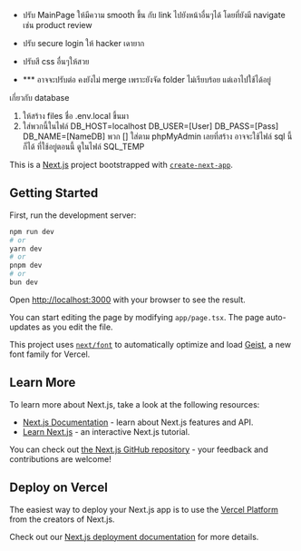 - ปรับ MainPage ให้มีความ smooth ขึ้น กับ link ไปยังหน้าอื่นๆได้ โดยที่ยังมี navigate เช่น product review
- ปรับ secure login ให้ hacker เดายาก
- ปรับสี css อื่นๆให้สวย

- *** อาจจะปรับต่อ คงยังไม่ merge เพราะยังจัด folder ไม่เรียบร้อย แต่เอาไปใช้ได้อยู่

เกี่ยวกับ database
1. ให้สร้าง files ชื่อ .env.local ขึ้นมา
2. ใส่พวกนี้ในไฟล์
DB_HOST=localhost
DB_USER=[User]
DB_PASS=[Pass]
DB_NAME=[NameDB]
พวก [] ใส่ตาม phpMyAdmin เลยที่สร้าง
อาจจะใช้ไฟล์ sql นี้ก็ได้ ที่ใช้อยู่ตอนนี้ ดูในไฟล์ SQL_TEMP

This is a [Next.js](https://nextjs.org) project bootstrapped with [`create-next-app`](https://nextjs.org/docs/app/api-reference/cli/create-next-app).

## Getting Started

First, run the development server:

```bash
npm run dev
# or
yarn dev
# or
pnpm dev
# or
bun dev
```

Open [http://localhost:3000](http://localhost:3000) with your browser to see the result.

You can start editing the page by modifying `app/page.tsx`. The page auto-updates as you edit the file.

This project uses [`next/font`](https://nextjs.org/docs/app/building-your-application/optimizing/fonts) to automatically optimize and load [Geist](https://vercel.com/font), a new font family for Vercel.

## Learn More

To learn more about Next.js, take a look at the following resources:

- [Next.js Documentation](https://nextjs.org/docs) - learn about Next.js features and API.
- [Learn Next.js](https://nextjs.org/learn) - an interactive Next.js tutorial.

You can check out [the Next.js GitHub repository](https://github.com/vercel/next.js) - your feedback and contributions are welcome!

## Deploy on Vercel

The easiest way to deploy your Next.js app is to use the [Vercel Platform](https://vercel.com/new?utm_medium=default-template&filter=next.js&utm_source=create-next-app&utm_campaign=create-next-app-readme) from the creators of Next.js.

Check out our [Next.js deployment documentation](https://nextjs.org/docs/app/building-your-application/deploying) for more details.
